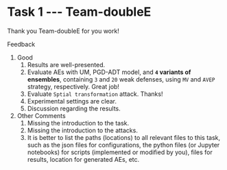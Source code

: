 # Task 1 --- Team-doubleE

Thank you Team-doubleE for you work!

Feedback
1. Good
    1. Results are well-presented.
    2. Evaluate AEs with UM, PGD-ADT model, and **``4`` variants of ensembles**, containing ``3`` and ``20`` weak defenses, using ``MV`` and ``AVEP`` strategy, respectively. Great job!    
    3. Evaluate ``Sptial transformation`` attack. Thanks!
    4. Experimental settings are clear.
    5. Discussion regarding the results.
2. Other Comments
    1. Missing the introduction to the task.
    2. Missing the introduction to the attacks.
    3. It is better to list the paths (locations) to all relevant files to this task, such as the json files for configurations, the python files (or Jupyter notebooks) for scripts (implemented or modified by you), files for results, location for generated AEs, etc. 
